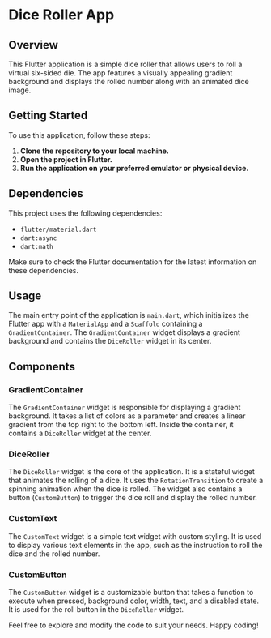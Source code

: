 # Dice Roller App

## Overview

This Flutter application is a simple dice roller that allows users to roll a virtual six-sided die. The app features a visually appealing gradient background and displays the rolled number along with an animated dice image.

## Getting Started

To use this application, follow these steps:

1. **Clone the repository to your local machine.**
2. **Open the project in Flutter.**
3. **Run the application on your preferred emulator or physical device.**

## Dependencies

This project uses the following dependencies:

- `flutter/material.dart`
- `dart:async`
- `dart:math`

Make sure to check the Flutter documentation for the latest information on these dependencies.

## Usage

The main entry point of the application is `main.dart`, which initializes the Flutter app with a `MaterialApp` and a `Scaffold` containing a `GradientContainer`. The `GradientContainer` widget displays a gradient background and contains the `DiceRoller` widget in its center.

## Components

### GradientContainer

The `GradientContainer` widget is responsible for displaying a gradient background. It takes a list of colors as a parameter and creates a linear gradient from the top right to the bottom left. Inside the container, it contains a `DiceRoller` widget at the center.

### DiceRoller

The `DiceRoller` widget is the core of the application. It is a stateful widget that animates the rolling of a dice. It uses the `RotationTransition` to create a spinning animation when the dice is rolled. The widget also contains a button (`CustomButton`) to trigger the dice roll and display the rolled number.

### CustomText

The `CustomText` widget is a simple text widget with custom styling. It is used to display various text elements in the app, such as the instruction to roll the dice and the rolled number.

### CustomButton

The `CustomButton` widget is a customizable button that takes a function to execute when pressed, background color, width, text, and a disabled state. It is used for the roll button in the `DiceRoller` widget.

Feel free to explore and modify the code to suit your needs. Happy coding!
